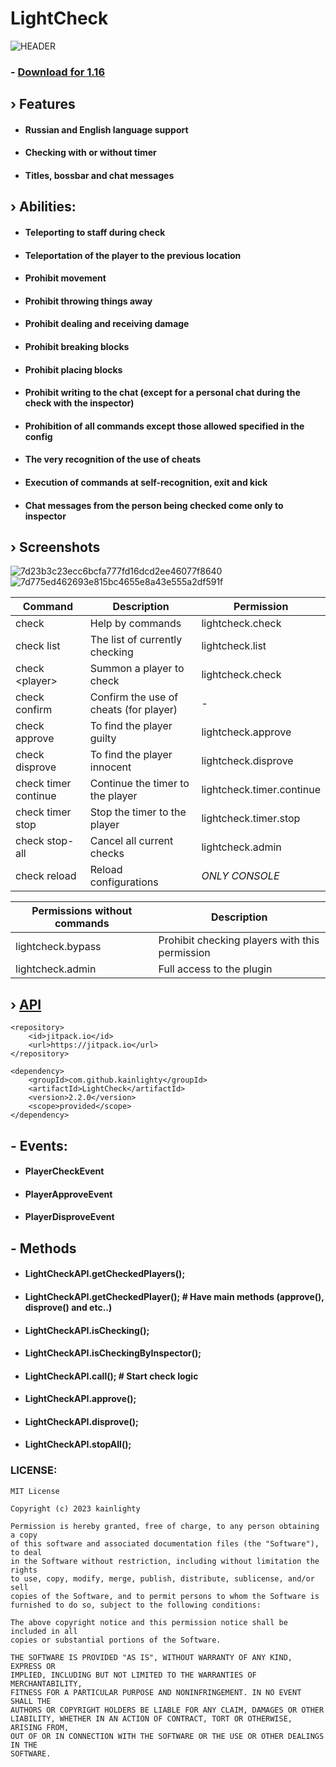# LightCheck

![HEADER](https://github.com/kainlighty/LightCheck/assets/111251772/0c09dea4-88c0-45e7-99ae-db4b472b6f33)

### - [Download for 1.16](https://github.com/kainlighty/LightCheck/releases/download/2.0.7/LightCheck-2.0.7.jar)

## › Features

- #### Russian and English language support
- #### Checking with or without timer
- #### Titles, bossbar and chat messages

## › Abilities:

- #### Teleporting to staff during check
- #### Teleportation of the player to the previous location
- #### Prohibit movement
- #### Prohibit throwing things away
- #### Prohibit dealing and receiving damage
- #### Prohibit breaking blocks
- #### Prohibit placing blocks
- #### Prohibit writing to the chat (except for a personal chat during the check with the inspector)
- #### Prohibition of all commands except those allowed specified in the config
- #### The very recognition of the use of cheats
- #### Execution of commands at self-recognition, exit and kick
- #### Chat messages from the person being checked come only to inspector

## › Screenshots

![7d23b3c23ecc6bcfa777fd16dcd2ee46077f8640](https://github.com/kainlighty/LightCheck/assets/111251772/cce24929-3756-4af9-81e4-bfe02065bc60)
![7d775ed462693e815bc4655e8a43e555a2df591f](https://github.com/kainlighty/LightCheck/assets/111251772/09fb152a-2c6c-4039-9825-7b6052e40863)

| Command              | Description                            | Permission                |
|----------------------|----------------------------------------|---------------------------|
| check                | Help by commands                       | lightcheck.check          |
| check list           | The list of currently checking         | lightcheck.list           |
| check \<player>      | Summon a player to check               | lightcheck.check          |
| check confirm        | Confirm the use of cheats (for player) | -                         |
| check approve        | To find the player guilty              | lightcheck.approve        |
| check disprove       | To find the player innocent            | lightcheck.disprove       |
| check timer continue | Continue the timer to the player       | lightcheck.timer.continue |
| check timer stop     | Stop the timer to the player           | lightcheck.timer.stop     |
| check stop-all       | Cancel all current checks              | lightcheck.admin          |
| check reload         | Reload configurations                  | *ONLY CONSOLE*            |

| Permissions without commands | Description                                    |
|------------------------------|------------------------------------------------|
| lightcheck.bypass            | Prohibit checking players with this permission |
| lightcheck.admin             | Full access to the plugin                      |

## › [API](https://github.com/kainlighty/LightCheck/tree/master/src/main/java/ru/kainlight/lightcheck/API)
```
<repository>
    <id>jitpack.io</id>
    <url>https://jitpack.io</url>
</repository>

<dependency>
    <groupId>com.github.kainlighty</groupId>
    <artifactId>LightCheck</artifactId>
    <version>2.2.0</version>
    <scope>provided</scope>
</dependency>
```

## - Events:

- #### PlayerCheckEvent
- #### PlayerApproveEvent
- #### PlayerDisproveEvent

## - Methods

- #### LightCheckAPI.getCheckedPlayers();
- #### LightCheckAPI.getCheckedPlayer(); # Have main methods (approve(), disprove() and etc..)
- #### LightCheckAPI.isChecking();
- #### LightCheckAPI.isCheckingByInspector();
- #### LightCheckAPI.call(); # Start check logic
- #### LightCheckAPI.approve();
- #### LightCheckAPI.disprove();
- #### LightCheckAPI.stopAll();


### LICENSE:
```
MIT License

Copyright (c) 2023 kainlighty

Permission is hereby granted, free of charge, to any person obtaining a copy
of this software and associated documentation files (the "Software"), to deal
in the Software without restriction, including without limitation the rights
to use, copy, modify, merge, publish, distribute, sublicense, and/or sell
copies of the Software, and to permit persons to whom the Software is
furnished to do so, subject to the following conditions:

The above copyright notice and this permission notice shall be included in all
copies or substantial portions of the Software.

THE SOFTWARE IS PROVIDED "AS IS", WITHOUT WARRANTY OF ANY KIND, EXPRESS OR
IMPLIED, INCLUDING BUT NOT LIMITED TO THE WARRANTIES OF MERCHANTABILITY,
FITNESS FOR A PARTICULAR PURPOSE AND NONINFRINGEMENT. IN NO EVENT SHALL THE
AUTHORS OR COPYRIGHT HOLDERS BE LIABLE FOR ANY CLAIM, DAMAGES OR OTHER
LIABILITY, WHETHER IN AN ACTION OF CONTRACT, TORT OR OTHERWISE, ARISING FROM,
OUT OF OR IN CONNECTION WITH THE SOFTWARE OR THE USE OR OTHER DEALINGS IN THE
SOFTWARE.
```